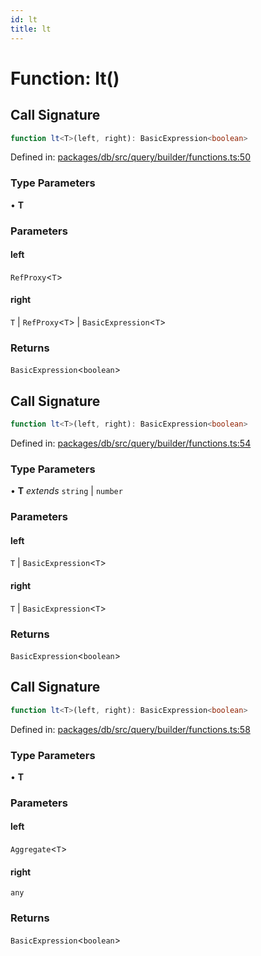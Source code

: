 ```yaml
---
id: lt
title: lt
---
```


<!-- DO NOT EDIT: this page is autogenerated from the type comments -->

# Function: lt()

## Call Signature

```ts
function lt<T>(left, right): BasicExpression<boolean>
```

Defined in: [packages/db/src/query/builder/functions.ts:50](https://github.com/TanStack/db/blob/main/packages/db/src/query/builder/functions.ts#L50)

### Type Parameters

• **T**

### Parameters

#### left

`RefProxy`\<`T`\>

#### right

`T` | `RefProxy`\<`T`\> | `BasicExpression`\<`T`\>

### Returns

`BasicExpression`\<`boolean`\>

## Call Signature

```ts
function lt<T>(left, right): BasicExpression<boolean>
```

Defined in: [packages/db/src/query/builder/functions.ts:54](https://github.com/TanStack/db/blob/main/packages/db/src/query/builder/functions.ts#L54)

### Type Parameters

• **T** *extends* `string` \| `number`

### Parameters

#### left

`T` | `BasicExpression`\<`T`\>

#### right

`T` | `BasicExpression`\<`T`\>

### Returns

`BasicExpression`\<`boolean`\>

## Call Signature

```ts
function lt<T>(left, right): BasicExpression<boolean>
```

Defined in: [packages/db/src/query/builder/functions.ts:58](https://github.com/TanStack/db/blob/main/packages/db/src/query/builder/functions.ts#L58)

### Type Parameters

• **T**

### Parameters

#### left

`Aggregate`\<`T`\>

#### right

`any`

### Returns

`BasicExpression`\<`boolean`\>
